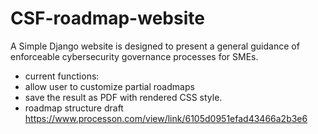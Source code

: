 # CSF-roadmap-website
A Simple Django website is designed to present a general guidance of enforceable cybersecurity governance processes for SMEs.
- current functions:
-	allow user to customize partial roadmaps
-	save the result as PDF with rendered CSS style.
-	roadmap structure draft https://www.processon.com/view/link/6105d0951efad43466a2b3e6
